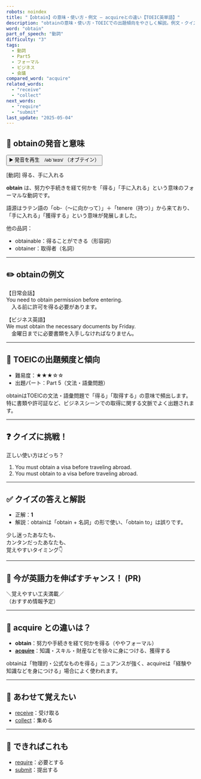 ```yaml
---
robots: noindex
title: "【obtain】の意味・使い方・例文 ― acquireとの違い【TOEIC英単語】"
description: "obtainの意味・使い方・TOEICでの出題傾向をやさしく解説。例文・クイズ付きでacquireとの違いもわかりやすく学べます。"
word: "obtain"
part_of_speech: "動詞"
difficulty: "3"
tags:
  - 動詞
  - Part5
  - フォーマル
  - ビジネス
  - 会議
compared_word: "acquire"
related_words:
  - "receive"
  - "collect"
next_words:
  - "require"
  - "submit"
last_update: "2025-05-04"
---
```


## 🔰 obtainの発音と意味

<button class="play-audio" onclick="playTTS('obtain')">
  <span class="play-audio-main">
    ▶️ 発音を再生　/əbˈteɪn/
  </span>
  <span class="play-audio-sub">
    （オブテイン）
  </span>
</button>

[動詞] 得る、手に入れる

**obtain** は、努力や手続きを経て何かを「得る」「手に入れる」という意味のフォーマルな動詞です。

語源はラテン語の「ob-（～に向かって）」＋「tenere（持つ）」から来ており、「手に入れる」「獲得する」という意味が発展しました。

他の品詞：  
- obtainable：得ることができる（形容詞）
- obtainer：取得者（名詞）

---

## ✏️ obtainの例文

【日常会話】  
You need to obtain permission before entering.  
　入る前に許可を得る必要があります。

【ビジネス英語】  
We must obtain the necessary documents by Friday.  
　金曜日までに必要書類を入手しなければなりません。

---

## 🎯 TOEICの出題頻度と傾向

- 難易度：★★★☆☆
- 出題パート：Part 5（文法・語彙問題）

obtainはTOEICの文法・語彙問題で「得る」「取得する」の意味で頻出します。特に書類や許可証など、ビジネスシーンでの取得に関する文脈でよく出題されます。

---

## ❓ クイズに挑戦！

正しい使い方はどっち？

1. You must obtain a visa before traveling abroad.  
2. You must obtain to a visa before traveling abroad.

---

## ✅ クイズの答えと解説

- 正解：**1**
- 解説：obtainは「obtain + 名詞」の形で使い、「obtain to」は誤りです。

少し迷ったあなたも、  
カンタンだったあなたも、  
覚えやすいタイミング👇️

---

## 🚀 今が英語力を伸ばすチャンス！ (PR)

<div class="info-center">
＼覚えやすい工夫満載／<br>  
（おすすめ情報予定）
</div>

---

## 🤔  acquire との違いは？

- **obtain**：努力や手続きを経て何かを得る（ややフォーマル）
- **[acquire](/acquire)**：知識・スキル・財産などを徐々に身につける、獲得する

obtainは「物理的・公式なものを得る」ニュアンスが強く、acquireは「経験や知識などを身につける」場合によく使われます。

---

## 🧩 あわせて覚えたい

- [receive](/receive)：受け取る
- [collect](/collect)：集める

---

## 📖 できればこれも

- [require](/require)：必要とする
- [submit](/submit)：提出する

<!-- cvid: aid31_bid29 -->
